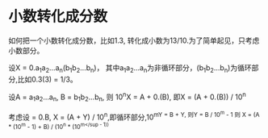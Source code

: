 # 小数转化成分数

如何把一个小数转化成分数，比如1.3, 转化成小数为13/10.为了简单起见，只考虑小数部分。

设X = 0.a<sub>1</sub>a<sub>2</sub>...a<sub>n</sub>(b<sub>1</sub>b<sub>2</sub>...b<sub>n</sub>)，
其中a<sub>1</sub>a<sub>2</sub>...a<sub>n</sub>为非循环部分，(b<sub>1</sub>b<sub>2</sub>...b<sub>n</sub>)为循环部分,比如0.3(3) = 1/3。

设A = a<sub>1</sub>a<sub>2</sub>...a<sub>n</sub>, B = b<sub>1</sub>b<sub>2</sub>...b<sub>n</sub>, 则
10<sup>n</sup>X = A + 0.(B), 即X = (A + 0.(B)) / 10<sup>n</sup>

考虑设 = 0.B, X = (A + Y) / 10<sup>n</sup>,即循环部分,10<sup>m</sub>Y = B + Y, 则Y = B / 10<sup>m</sup> - 1
则 X = (A * (10<sup>m</sup> - 1) + B) / (10<sup>n</sup> * (10<sup>m</sup - 1))
